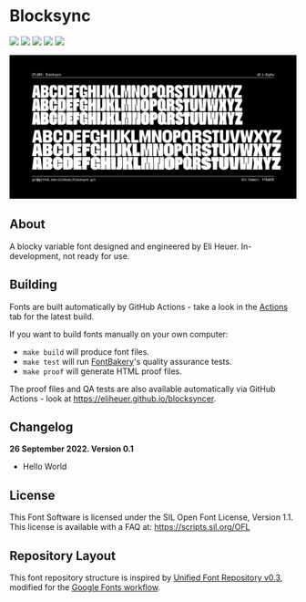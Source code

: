 # Blocksync

[![][Fontbakery]](https://eliheuer.github.io/blocksyncer/fontbakery/fontbakery-report.html)
[![][Universal]](https://eliheuer.github.io/blocksyncer/fontbakery/fontbakery-report.html)
[![][GF Profile]](https://eliheuer.github.io/blocksyncer/fontbakery/fontbakery-report.html)
[![][Outline Correctness]](https://eliheuer.github.io/blocksyncer/fontbakery/fontbakery-report.html)
[![][Shaping]](https://eliheuer.github.io/blocksyncer/fontbakery/fontbakery-report.html)

[Fontbakery]: https://img.shields.io/endpoint?url=https%3A%2F%2Fraw.githubusercontent.com%2Feliheuer%2Fblocksyncer%2Fgh-pages%2Fbadges%2Foverall.json
[GF Profile]: https://img.shields.io/endpoint?url=https%3A%2F%2Fraw.githubusercontent.com%2Feliheuer%2Fblocksyncer%2Fgh-pages%2Fbadges%2FGoogleFonts.json
[Outline Correctness]: https://img.shields.io/endpoint?url=https%3A%2F%2Fraw.githubusercontent.com%2Feliheuer%2Fblocksyncer%2Fgh-pages%2Fbadges%2FOutlineCorrectnessChecks.json
[Shaping]: https://img.shields.io/endpoint?url=https%3A%2F%2Fraw.githubusercontent.com%2Feliheuer%2Fblocksyncer%2Fgh-pages%2Fbadges%2FShapingChecks.json
[Universal]: https://img.shields.io/endpoint?url=https%3A%2F%2Fraw.githubusercontent.com%2Feliheuer%2Fblocksyncer%2Fgh-pages%2Fbadges%2FUniversal.json

![Sample Image](documentation/drawbot/wide-image-001.png)

## About

A blocky variable font designed and engineered by Eli Heuer. In-development, not ready for use.

## Building

Fonts are built automatically by GitHub Actions - take a look in the [Actions](https://github.com/eliheuer/blocksyncer/actions) tab for the latest build.

If you want to build fonts manually on your own computer:

* `make build` will produce font files.
* `make test` will run [FontBakery](https://github.com/googlefonts/fontbakery)'s quality assurance tests.
* `make proof` will generate HTML proof files.

The proof files and QA tests are also available automatically via GitHub Actions - look at https://eliheuer.github.io/blocksyncer.

## Changelog

**26 September 2022. Version 0.1**
- Hello World

## License

This Font Software is licensed under the SIL Open Font License, Version 1.1. This license is available with a FAQ at: https://scripts.sil.org/OFL

## Repository Layout

This font repository structure is inspired by [Unified Font Repository v0.3](https://github.com/unified-font-repository/Unified-Font-Repository), modified for the [Google Fonts workflow](https://github.com/googlefonts/googlefonts-project-template).
